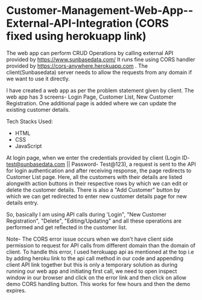# Customer-Management-Web-App--External-API-Integration (CORS fixed using herokuapp link)
The web app can perform CRUD Operations by calling external API provided by https://www.sunbasedata.com/
It runs fine using CORS handler provided by https://cors-anywhere.herokuapp.com . The client(Sunbasedata) server needs to allow the requests from any domain if we want to use it directly.

I have created a web app as per the problem statement given by client. The web app has 3 screens- Login Page, Customer List, New Customer Registration. One additional page is added where we can update the existing customer details.

Tech Stacks Used:

* HTML
* CSS
* JavaScript

At login page, when we enter the credentials provided by client (Login ID- test@sunbasedata.com || Password- Test@123), a request is sent to the API for login authentication and after receiving response, the page redirects to Customer List page. Here, all the customers with their details are listed alongwith action buttons in their respective rows by which we can edit or delete the customer details. There is also a "Add Customer" button by which we can get redirected to enter new customer details page for new details entry.

So, basically I am using API calls during 'Login", "New Customer Registration", "Delete", "Editing/Updating" and all these operations are performed and get reflected in the customer list.

Note- The CORS error issue occurs when we don't have client side permission to request for API calls from different domain than the domain of client. To handle this error, I used herokuapp api as mentioned at the top i.e by adding heroku link to the api call method in our code and appending client API link together but this is only a temporary solution as during running our web app and initiating first call, we need to open inspect window in our browser and click on the error link and then click on allow demo CORS handling button. This works for few hours and then the demo expires.

